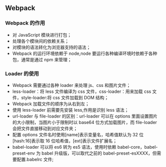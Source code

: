 <!--
 * @Author: your name
 * @Date: 2020-02-26 10:19:49
 * @LastEditTime: 2020-04-28 14:35:30
 * @LastEditors: Please set LastEditors
 * @Description: In User Settings Edit
 * @FilePath: \vue-note\webpack.md
 -->

## Webpack

### Webpack 的作用

- 对 JavaScript 模块进行打包；
- 处理各个模块间的依赖关系；
- 对模块的语法转化为浏览器支持的语法；
- Webpack 的运行环境依赖于 node,node 要运行各种编译环境时依赖于各种包，通常是通过 npm 来管理；

### Loader 的使用

- Webpack 需要通过各种 loader 来处理 js、css 和图片文件；
- less-loader：将 less 文件编译为 css 文件，css-loader：用来加载 css 文件，style-loader:将 css 文件加载到 DOM 结构；
- Webpack 加载文件的顺序为从右到左；
- 使用 less-loader 前需要先安装 less,作用是识别 less 语法；
- url-loader 与 file-loader 的区别：url-loader 可以在 options 里面设置图片的大小限制，当图片小于限制时以 base64 位方式加载图片，而 file-loader 会把文件直接移动到对应文件夹；
- 配置 options 文件名时使用[name]表示变量名，哈希值默认为 32 位[hash:16]表示取 16 位哈希值，[ext]表示文件扩展名；
- babel-loader 可以将 es6 转为 es5 语法，使用时依赖 babel-core，babel-preset-env 为 babel 升级版，可以取代之前的 babel-preset-esXXXX，但需要配置.babelrc 文件;
